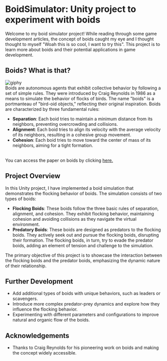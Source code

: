 # BoidSimulator: Unity project to experiment with boids

Welcome to my boid simulator project! While reading through some game development articles, the concept of boids caught my eye 
and I thought thought to myself "Woah this is so cool, I want to try this". This project is to learn more about boids and 
their potential applications in game development.

## Boids? What is that? 
![giphy](https://github.com/Dom17Pham/BoidSimulator/assets/71042283/d01d9e9d-098e-473b-9fab-d04c5ff5056e) <br>
Boids are autonomous agents that exhibit collective behavior by following a set of simple rules. They were introduced by 
Craig Reynolds in 1986 as a means to simulate the behavior of flocks of birds. 
The name "boids" is a portmanteau of "bird-oid objects," reflecting their original inspiration. 
Boids are characterized by three fundamental rules:
* **Separation**: Each boid tries to maintain a minimum distance from its neighbors, preventing overcrowding and collisions.
* **Alignment**: Each boid tries to align its velocity with the average velocity of its neighbors, resulting in a cohesive group movement.
* **Cohesion**: Each boid tries to move toward the center of mass of its neighbors, aiming for a tight formation.

<br> You can access the paper on boids by clicking [here.](https://www.cs.toronto.edu/~dt/siggraph97-course/cwr87/) 

## Project Overview
In this Unity project, I have implemented a boid simulation that demonstrates the flocking behavior of boids. The simulation consists of two types of boids:
* **Flocking Boids**: These boids follow the three basic rules of separation, alignment, and cohesion. They exhibit flocking behavior,
  maintaining cohesion and avoiding collisions as they navigate the virtual environment.
* **Predatory Boids**: These boids are designed as predators to the flocking boids. They actively seek out and pursue the flocking boids,
  disrupting their formation. The flocking boids, in turn, try to evade the predator boids, adding an element of tension and challenge to the simulation.

The primary objective of this project is to showcase the interaction between the flocking boids and the predator boids, emphasizing the dynamic nature of their relationship.

## Further Development
* Add additional types of boids with unique behaviors, such as leaders or scavengers.
* Introduce more complex predator-prey dynamics and explore how they influence the flocking behavior.
* Experimenting with different parameters and configurations to improve natural and organic flow of the boids.

## Acknowledgements 
* Thanks to Craig Reynolds for his pioneering work on boids and making the concept widely accessible.
